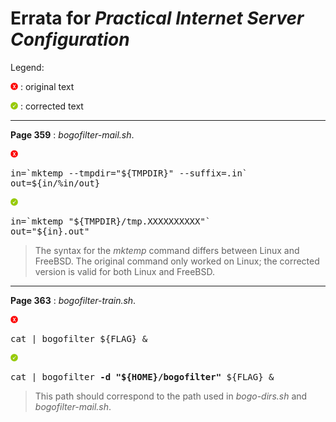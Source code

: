 # Errata for *Practical Internet Server Configuration*

Legend:

![No](images/no.png) : original text

![Yes](images/yes.png) : corrected text

---

**Page 359** : *bogofilter-mail.sh*.

![No](images/no.png)
<pre>in=`mktemp --tmpdir="${TMPDIR}" --suffix=.in`
out=${in/%in/out}</pre>

![Yes](images/yes.png)
<pre>in=`mktemp "${TMPDIR}/tmp.XXXXXXXXXX"`
out="${in}.out"</pre>

> The syntax for the *mktemp* command differs between Linux and FreeBSD. The original command only worked on Linux; the corrected version is valid for both Linux and FreeBSD.

---

**Page 363** : *bogofilter-train.sh*.

![No](images/no.png)
<pre>cat | bogofilter ${FLAG} &</pre>

![Yes](images/yes.png)
<pre>cat | bogofilter <strong>-d "${HOME}/bogofilter"</strong> ${FLAG} &</pre>

> This path should correspond to the path used in *bogo-dirs.sh* and *bogofilter-mail.sh*.

